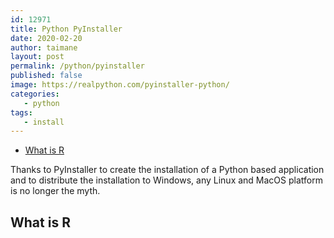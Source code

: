 ```yaml
---
id: 12971
title: Python PyInstaller
date: 2020-02-20
author: taimane
layout: post
permalink: /python/pyinstaller
published: false
image: https://realpython.com/pyinstaller-python/
categories: 
   - python
tags:
   - install
---
```

- [What is R](#what-is-r)

Thanks to PyInstaller to create the installation of a Python based application and to distribute the installation to Windows, any Linux and MacOS platform is no longer the myth.

## What is R